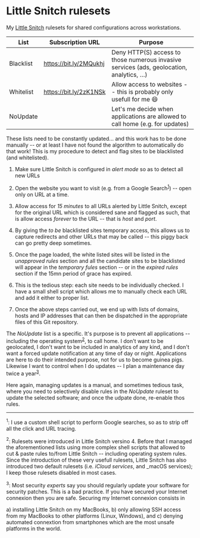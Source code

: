 # Little Snitch rulesets

My [Little Snitch] rulesets for shared configurations across workstations.

| List      | Subscription URL       | Purpose                                                                                   |
| --------- | ---------------------- | ----------------------------------------------------------------------------------------- |
| Blacklist | https://bit.ly/2MQukhj | Deny HTTP(S) access to those numerous invasive services (ads, geolocation, analytics, …)  |
| Whitelist | https://bit.ly/2zK1NSk | Allow access to websites -- this is probably only usefull for me :smile:                  |
| NoUpdate  |                        | Let's me decide when applications are allowed to call home (e.g. for updates)             |

These lists need to be constantly updated... and this work has to be done manually -- or at least I have not found the algorithm
to automatically do that work! This is my procedure to detect and flag sites to be blacklisted (and whitelisted).

1.  Make sure Little Snitch is configured in _alert mode_ so as to detect all new URLs

1.  Open the website you want to visit (e.g. from a Google Search<sup>[1](#google)</sup>) -- open only on URL at a time.

1.  Allow access for _15 minutes_ to all URLs alerted by Little Snitch, except for the original URL which is considered sane and
    flagged as such, that is allow access _forever_ to the URL -- that is _host_ and _port_.

1.  By giving the _to be_ blacklisted sites temporary access, this allows us to capture redirects and other URLs that may be
    called -- this piggy back can go pretty deep sometimes.

1.  Once the page loaded, the white listed sites will be listed in the _unapproved rules_ section and all the candidate sites to
    be blacklisted will appear in the _temporary fules_ section -- or in the _expired rules_ section if the 15mn period of grace
    has expired.

1.  This is the tedious step: each site needs to be individually checked. I have a small shell script which allows me to manually
    check each URL and add it either to proper list.

1.  Once the above steps carried out, we end up with lists of domains, hosts and IP addresses that can then be dispatched in the
    appropriate files of this Git repository.

The _NoUpdate_ list is a specific. It's purpose is to prevent all applications -- including the operating
system<sup>[2](#macos)</sup>, to call home. I don't want to be geolocated, I don't want to be included in analytics of any kind,
and I don't want a forced update notification at any time of day or night. Applications are here to do their intended purpose, not
for us to become guinea pigs. Likewise I want to control when I do updates -- I plan a maintenance day twice a
year<sup>[3](#updates)</sup>.

Here again, managing updates is a manual, and sometimes tedious task, where you need to selectively disable rules in the
_NoUpdate_ ruleset to update the selected software; and once the udpate done, re-enable thos rules.

<hr>

<a name='google'><sup>1</sup></a>:
I use a custom shell script to perform Google searches, so as to strip off all the click and URL tracing.

<a name='macos'><sup>2</sup></a>: Rulesets were introduced in Little Snitch versino 4. Before that I managed the aforementioned
lists using more complex shell scripts that allowed to cut & paste rules to/from Little Snitch -- including operating system
rules. Since the introduction of these very usefull rulesets, Little Snitch has also introduced two default rulesets (i.e. _iCloud
services_, and _macOS services); I keep those rulesets disabled in most cases.

<a name='updates'><sup>3</sup></a>: Most security _experts_ say you should regularly update your software for security patches.
This is a bad practice. If you have secured your Internet connexion then you are safe. Securing my Internet connexion consists in

a) installing Little Snitch on my MacBooks,
b) only allowing SSH access from my MacBooks to other platforms (Linux, Windows), and
c) denying automated connextion from smartphones which are the most unsafe platforms in the world.

  [little snitch]: https://www.obdev.at/index.html

